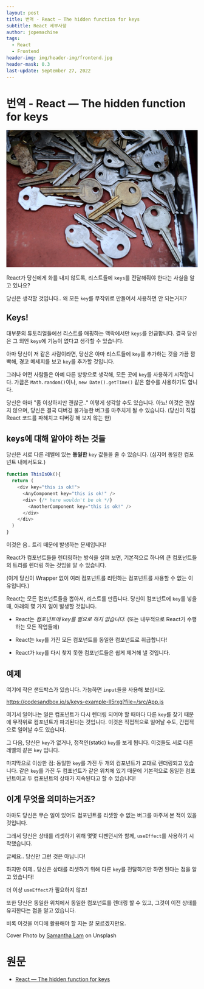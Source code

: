 ```yaml
---
layout: post
title: 번역 - React — The hidden function for keys
subtitle: React 세부사항
author: jopemachine
tags:
  - React
  - Frontend
header-img: img/header-img/frontend.jpg
header-mask: 0.3
last-update: September 27, 2022
---
```


# 번역 - React — The hidden function for keys

![](/img/posts/React/2022-09-27-React-The-Hidden-Function-For-Keys/1_Y9wZFcxL-JEYxZhLYTPksA.jpg)

React가 당신에게 화를 내지 않도록, 리스트들에 `keys`를 전달해줘야 한다는 사실을 알고 있나요?

당신은 생각할 것입니다.. 왜 모든 `key`를 무작위로 만들어서 사용하면 안 되는거지?

## Keys!

대부분의 튜토리얼들에선 리스트를 매핑하는 맥락에서만 `keys`를 언급합니다. 결국 당신은 그 외엔 `keys`에 기능이 없다고 생각할 수 있습니다.

아마 당신이 저 같은 사람이라면, 당신은 아마 리스트들에 `key`를 추가하는 것을 가끔 깜빡해, 경고 메세지를 보고 `key`를 추가할 것입니다.

그러나 어떤 사람들은 아예 다른 방향으로 생각해, 모든 곳에 `key`를 사용하기 시작합니다. 가끔은 `Math.random()`이나, `new Date().getTime()` 같은 함수를 사용하기도 합니다.

당신은 아마 "좀 이상하지만 괜찮군.." 이렇게 생각할 수도 있습니다. 아뇨! 이것은 괜찮지 않으며, 당신은 결국 디버깅 불가능한 버그를 마주치게 될 수 있습니다. (당신이 직접 React 코드를 파헤치고 디버깅 해 보지 않는 한)

## keys에 대해 알아야 하는 것들

당신은 서로 다른 레벨에 있는 **동일한** `key` 값들을 줄 수 있습니다. (심지어 동일한 컴포넌트 내에서도요.)

```js
function ThisIsOk(){
  return (
    <div key="this is ok!">
      <AnyComponent key="this is ok!" />
      <div> {/* here wouldn't be ok */}
        <AnotherComponent key="this is ok!" />
      </div>
    </div>
  )
}
```

이것은 음.. 트리 때문에 발생하는 문제입니다!

React가 컴포넌트들을 렌더링하는 방식을 살펴 보면, 기본적으로 하나의 큰 컴포넌트들의 트리를 렌더링 하는 것임을 알 수 있습니다.

(이게 당신이 Wrapper 없이 여러 컴포넌트를 리턴하는 컴포넌트를 사용할 수 없는 이유입니다.)

React는 모든 컴포넌트들을 뽑아서, 리스트를 만듭니다. 당신이 컴포넌트에 `key`를 넣을 때, 아래의 몇 가지 일이 발생할 것입니다.

* React는 *컴포넌트에 key를 필요로 하지 없습니다.* (또는 내부적으로 React가 수행하는 모든 작업들에)

* React는 `key`를 가진 모든 컴포넌트를 동일한 컴포넌트로 취급합니다!

* React가 `key`를 다시 찾지 못한 컴포넌트들은 쉽게 제거해 낼 것입니다.

## 예제

여기에 작은 샌드박스가 있습니다. 가능하면 `input`들을 사용해 보십시오.

https://codesandbox.io/s/keys-example-ll5rxg?file=/src/App.js

여기서 일어나는 일은 컴포넌트가 다시 렌더링 되어야 할 때마다 다른 `key`를 찾기 때문에 무작위로 컴포넌트가 파괴된다는 것입니다. 이것은 직접적으로 일어날 수도, 간접적으로 일어날 수도 있습니다.

그 다음, 당신은 `key`가 없거나, 정적인(static) `key`를 보게 됩니다. 이것들도 서로 다른 레벨의 같은 `key` 입니다.

마지막으로 이상한 점: 동일한 `key`를 가진 두 개의 컴포넌트가 교대로 렌더링되고 있습니다. 같은 `key`를 가진 두 컴포넌트가 같은 위치에 있기 때문에 기본적으로 동일한 컴포넌트이고 두 컴포넌트의 상태가 지속된다고 할 수 있습니다!

## 이게 무엇을 의미하는거죠?

아마도 당신은 무슨 일이 있어도 컴포넌트를 리셋할 수 없는 버그를 마주쳐 본 적이 있을 것입니다.

그래서 당신은 상태를 리셋하기 위해 몇몇 디펜던시와 함께, `useEffect`를 사용하기 시작했습니다.

글쎄요.. 당신만 그런 것은 아닙니다!

하지만 이제.. 당신은 상태를 리셋하기 위해 다른 `key`를 전달하기만 하면 된다는 점을 알고 있습니다!

더 이상 `useEffect`가 필요하지 않죠!

또한 당신은 동일한 위치에서 동일한 컴포넌트를 렌더링 할 수 있고, 그것이 이전 상태를 유지한다는 점을 알고 있습니다.

비록 이것을 어디에 활용해야 할 지는 잘 모르겠지만요.

Cover Photo by [Samantha Lam](https://unsplash.com/@contradirony?utm_source=unsplash&utm_medium=referral&utm_content=creditCopyText) on Unsplash

# 원문

- [React — The hidden function for keys](https://medium.com/@noriller/react-the-hidden-function-for-keys-7c78c01773e6)
